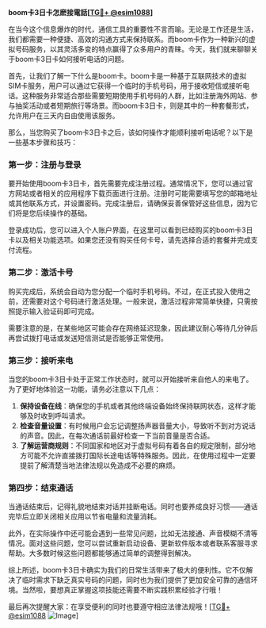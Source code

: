 **boom卡3日卡怎麽接電話[[TG💪+ @esim1088](https://t.me/s/esim1088)]**

在当今这个信息爆炸的时代，通信工具的重要性不言而喻。无论是工作还是生活，我们都需要一种便捷、高效的沟通方式来保持联系。而boom卡作为一种新兴的虚拟号码服务，以其灵活多变的特点赢得了众多用户的青睐。今天，我们就来聊聊关于boom卡3日卡如何接听电话的问题。

首先，让我们了解一下什么是boom卡。boom卡是一种基于互联网技术的虚拟SIM卡服务，用户可以通过它获得一个临时的手机号码，用于接收短信或接听电话。这种服务非常适合那些需要短期使用手机号码的人群，比如注册海外网站、参与抽奖活动或者短期旅行等场景。而boom卡3日卡，则是其中的一种套餐形式，允许用户在三天内自由使用该服务。

那么，当您购买了boom卡3日卡之后，该如何操作才能顺利接听电话呢？以下是一些基本步骤和技巧：

### 第一步：注册与登录

要开始使用boom卡3日卡，首先需要完成注册过程。通常情况下，您可以通过官方网站或者相关的应用程序下载页面进行注册。注册时可能需要填写您的邮箱地址或其他联系方式，并设置密码。完成注册后，请确保妥善保管好这些信息，因为它们将是您后续操作的基础。

登录成功后，您可以进入个人账户界面，在这里可以看到已经购买的boom卡3日卡以及相关功能选项。如果您还没有购买任何卡号，请先选择合适的套餐并完成支付流程。

### 第二步：激活卡号

购买完成后，系统会自动为您分配一个临时手机号码。不过，在正式投入使用之前，还需要对这个号码进行激活处理。一般来说，激活过程非常简单快捷，只需按照提示输入验证码即可完成。

需要注意的是，在某些地区可能会存在网络延迟现象，因此建议耐心等待几分钟后再尝试拨打电话或发送短信测试是否能够正常使用。

### 第三步：接听来电

当您的boom卡3日卡处于正常工作状态时，就可以开始接听来自他人的来电了。为了更好地体验这一功能，请务必注意以下几点：

1. **保持设备在线**：确保您的手机或者其他终端设备始终保持联网状态，这样才能够及时收到呼叫请求。
2. **检查音量设置**：有时候用户会忘记调整扬声器音量大小，导致听不到对方说话的声音。因此，在每次通话前最好检查一下当前音量是否合适。
3. **了解运营商规则**：不同国家和地区对于虚拟号码有着各自的规定限制，部分地方可能不允许直接拨打国际长途电话等特殊服务。因此，在使用过程中一定要提前了解清楚当地法律法规以免造成不必要的麻烦。

### 第四步：结束通话

当通话结束后，记得礼貌地结束对话并挂断电话。同时也要养成良好习惯——通话完毕后立即关闭相关应用以节省电量和流量消耗。

此外，在实际操作中还可能会遇到一些常见问题，比如无法接通、声音模糊不清等情况。面对这些问题，您可以尝试重新启动设备、更新软件版本或者联系客服寻求帮助。大多数时候这些问题都能够通过简单的调整得到解决。

综上所述，boom卡3日卡确实为我们的日常生活带来了极大的便利性。它不仅解决了临时需求下缺乏真实号码的问题，同时也为我们提供了更加安全可靠的通信环境。当然啦，要想真正掌握这项技能还需要不断实践积累经验才行哦！

最后再次提醒大家：在享受便利的同时也要遵守相应法律法规哦！[[TG💪+ @esim1088](https://t.me/s/esim1088) ![Image](https://i.postimg.cc/4NQfJmqS/Snipaste-2025-05-13-00-14-12.png)]
